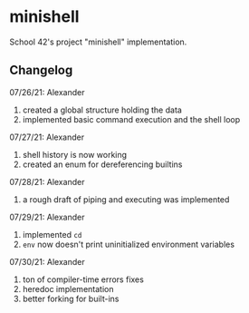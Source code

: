 # minishell
School 42's project "minishell" implementation.
## Changelog
07/26/21:
Alexander
1) created a global structure holding the data
2) implemented basic command execution and the shell loop

07/27/21:
Alexander
1) shell history is now working
2) created an enum for dereferencing builtins

07/28/21:
Alexander
1) a rough draft of piping and executing was implemented

07/29/21:
Alexander
1) implemented `cd`
2) `env` now doesn't print uninitialized environment variables

07/30/21:
Alexander
1) ton of compiler-time errors fixes
2) heredoc implementation
3) better forking for built-ins